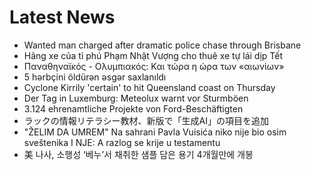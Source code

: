 # Latest News
-  Wanted man charged after dramatic police chase through Brisbane
-  Hãng xe của tỉ phú Phạm Nhật Vượng cho thuê xe tự lái dịp Tết
-  Παναθηναϊκός - Ολυμπιακός: Και τώρα η ώρα των «αιωνίων»
-  5 hərbçini öldürən əsgər saxlanıldı
-  Cyclone Kirrily 'certain' to hit Queensland coast on Thursday
-  Der Tag in Luxemburg: Meteolux warnt vor Sturmböen
-  3.124 ehrenamtliche Projekte von Ford-Beschäftigten
-  ラックの情報リテラシー教材、新版で「生成AI」の項目を追加
-  "ŽELIM DA UMREM" Na sahrani Pavla Vuisića niko nije bio osim sveštenika I NJE: A razlog se krije u testamentu
-  美 나사, 소행성 ‘베누’서 채취한 샘플 담은 용기 4개월만에 개봉
